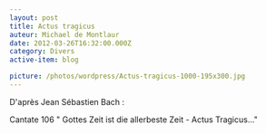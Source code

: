 ```yaml
---
layout: post
title: Actus tragicus
auteur: Michael de Montlaur
date: 2012-03-26T16:32:00.000Z
category: Divers
active-item: blog

picture: /photos/wordpress/Actus-tragicus-1000-195x300.jpg
---
```

D'après Jean Sébastien Bach :

Cantate 106 " Gottes Zeit ist die allerbeste Zeit - Actus Tragicus..."
<!-- <a href="http://blog.montlaur.net/audio/09-_Gottes-Zeit-ist-die-allerbeste-Zeit_-_Actus-tragicus_.mp3">Actus tragicus</a> -->
